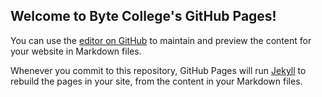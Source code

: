 ## Welcome to Byte College's GitHub Pages!

You can use the [editor on GitHub](https://github.com/ruanweiqq/ruanweiqq.github.io/edit/master/README.md) to maintain and preview the content for your website in Markdown files.

Whenever you commit to this repository, GitHub Pages will run [Jekyll](https://jekyllrb.com/) to rebuild the pages in your site, from the content in your Markdown files.
